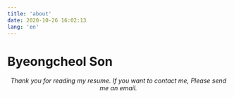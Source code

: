 ```yaml
---
title: 'about'
date: 2020-10-26 16:02:13
lang: 'en'
---
```


# Byeongcheol Son

<div align="center">

_Thank you for reading my resume. If you want to contact me, Please send me an email._

</div>
